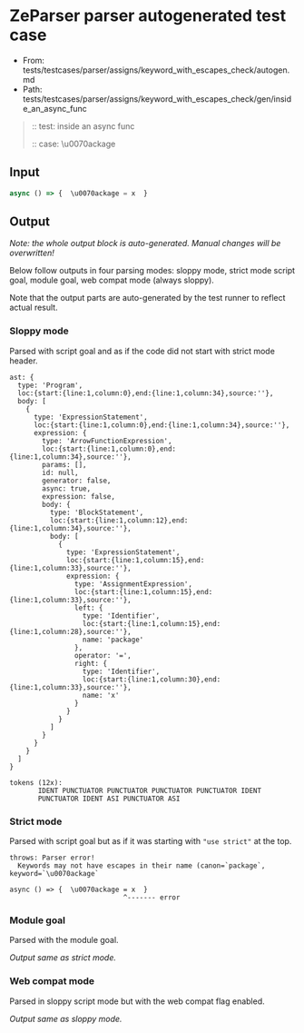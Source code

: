 # ZeParser parser autogenerated test case

- From: tests/testcases/parser/assigns/keyword_with_escapes_check/autogen.md
- Path: tests/testcases/parser/assigns/keyword_with_escapes_check/gen/inside_an_async_func

> :: test: inside an async func
>
> :: case: \u0070ackage

## Input


`````js
async () => {  \u0070ackage = x  }
`````

## Output

_Note: the whole output block is auto-generated. Manual changes will be overwritten!_

Below follow outputs in four parsing modes: sloppy mode, strict mode script goal, module goal, web compat mode (always sloppy).

Note that the output parts are auto-generated by the test runner to reflect actual result.

### Sloppy mode

Parsed with script goal and as if the code did not start with strict mode header.

`````
ast: {
  type: 'Program',
  loc:{start:{line:1,column:0},end:{line:1,column:34},source:''},
  body: [
    {
      type: 'ExpressionStatement',
      loc:{start:{line:1,column:0},end:{line:1,column:34},source:''},
      expression: {
        type: 'ArrowFunctionExpression',
        loc:{start:{line:1,column:0},end:{line:1,column:34},source:''},
        params: [],
        id: null,
        generator: false,
        async: true,
        expression: false,
        body: {
          type: 'BlockStatement',
          loc:{start:{line:1,column:12},end:{line:1,column:34},source:''},
          body: [
            {
              type: 'ExpressionStatement',
              loc:{start:{line:1,column:15},end:{line:1,column:33},source:''},
              expression: {
                type: 'AssignmentExpression',
                loc:{start:{line:1,column:15},end:{line:1,column:33},source:''},
                left: {
                  type: 'Identifier',
                  loc:{start:{line:1,column:15},end:{line:1,column:28},source:''},
                  name: 'package'
                },
                operator: '=',
                right: {
                  type: 'Identifier',
                  loc:{start:{line:1,column:30},end:{line:1,column:33},source:''},
                  name: 'x'
                }
              }
            }
          ]
        }
      }
    }
  ]
}

tokens (12x):
       IDENT PUNCTUATOR PUNCTUATOR PUNCTUATOR PUNCTUATOR IDENT
       PUNCTUATOR IDENT ASI PUNCTUATOR ASI
`````

### Strict mode

Parsed with script goal but as if it was starting with `"use strict"` at the top.

`````
throws: Parser error!
  Keywords may not have escapes in their name (canon=`package`, keyword=`\u0070ackage`

async () => {  \u0070ackage = x  }
                            ^------- error
`````


### Module goal

Parsed with the module goal.

_Output same as strict mode._

### Web compat mode

Parsed in sloppy script mode but with the web compat flag enabled.

_Output same as sloppy mode._
